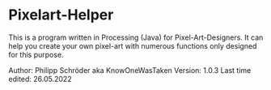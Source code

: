 # Pixelart-Helper
This is a program written in Processing (Java) for Pixel-Art-Designers. It can help you create your own pixel-art with numerous functions only
designed for this purpose. 

Author: Philipp Schröder aka KnowOneWasTaken
Version: 1.0.3
Last time edited: 26.05.2022
